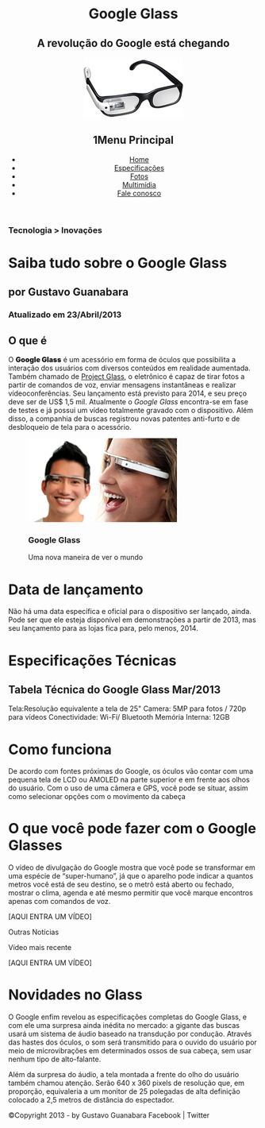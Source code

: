 <!DOCTYPE html>
<html lang="pt-br" xmlns="http://www.w3.org/1999/html">
<head>
    <meta charset="UTF-8"/>
    <title>Tudo Sobre Google Glass</title>
    <link rel="stylesheet" type="text/css" href="_css/estilo.css"/>
</head>
<body>
<div id="interface">
    <header id="cabeçalho">
    <hgroup>
    <h1>Google Glass</h1>
    <h2>A revolução do Google está chegando</h2>
    </hgroup>

<img src="_imagens/glass-oculos-preto-peq.png"/>
<nav id="menu">
        <h1>1Menu Principal</h1>
    <ul type="disc">
        <li><a href="index.html">Home</a></li>
        <li><a href="specs.html">Especificações</a></li>
        <li><a href="fotos.html">Fotos</a></li>
        <li><a href="multimidia.html">Multimídia</a></li>
        <li><a href="fale-conosco.html">Fale conosco</a></li>
    </ul>
</nav>

</header>
    <hgroup>
        <h3>Tecnologia > Inovações</h3>
        <h1>Saiba tudo sobre o Google Glass</h1>
        <h2>por Gustavo Guanabara</h2>
        <h3>Atualizado em 23/Abril/2013</h3>
    </hgroup>
        <h2>O que é</h2>
        <p>O <span style="font-weight:900">Google Glass</span> é um acessório em forma de óculos que possibilita a interação dos usuários com diversos conteúdos em realidade aumentada. Também chamado de <a href="https://www.google.com/glass/start/" target="_blank">Project Glass</a>, o eletrônico é capaz de tirar fotos a partir de comandos de voz, enviar mensagens instantâneas e realizar vídeo&shy;conferências. Seu lançamento está previsto para 2014, e seu preço deve ser de US$ 1,5 mil. Atualmente o <em>Google Glass</em> encontra-se em fase de testes e já possui um vídeo totalmente gravado com o dispositivo. Além disso, a companhia de buscas registrou novas patentes anti-furto e de desbloqueio de tela para o acessório.</p>

 <figure class="foto-legenda">
        <img src="_imagens/glass-quadro-homem-mulher.jpg" width="300"/>
        <figcaption>
            <h3>Google Glass</h3>
            <p>Uma nova maneira de ver o mundo</p>
        </figcaption>
 </figure>
    <h1>Data de lançamento</h1>
    <p>Não há uma data específica e oficial para o dispositivo ser lançado, ainda. Pode ser que ele esteja disponível em demonstrações a partir de 2013, mas seu lançamento para as lojas fica para, pelo menos, 2014.</p>

<h1>Especificações Técnicas</h1>
    <h2>Tabela Técnica do Google Glass Mar/2013</h2>

<p>Tela:Resolução equivalente a tela de 25"
Camera: 5MP para fotos / 720p para vídeos
Conectividade: Wi-Fi/ Bluetooth
    Memória Interna: 12GB</p>

<h1>Como funciona</h1>
    <p>De acordo com fontes próximas do Google, os óculos vão contar com uma pequena tela de LCD ou AMOLED na parte superior e em frente aos olhos do usuário. Com o uso de uma câmera e GPS, você pode se situar, assim como selecionar opções com o movimento da cabeça</p>

<h1>O que você pode fazer com o Google Glasses</h1>
    <p>O vídeo de divulgação do Google mostra que você pode se transformar em uma espécie de “super-<wbr/>humano”, já que o aparelho pode indicar a quantos metros você está de seu destino, se o metrô está aberto ou fechado, mostrar o clima, agenda e até mesmo permitir que você marque encontros apenas com comandos de voz.</p>

[AQUI ENTRA UM VÍDEO]

<p>Outras Notícias</p>
Vídeo mais recente

[AQUI ENTRA UM VÍDEO]

<h1>Novidades no Glass</h1>
    <p>O Google enfim revelou as especificações completas do Google Glass, e com ele uma surpresa ainda inédita no mercado: a gigante das buscas usará um sistema de áudio baseado na transdução por condução. Através das hastes dos óculos, o som será transmitido para o ouvido do usuário por meio de micro&shy;vibrações em determinados ossos de sua cabeça, sem usar nenhum tipo de alto-falante.</p>
    <p>Além da surpresa do áudio, a tela montada a frente do olho do usuário também chamou atenção. Serão 640 x 360 pixels de resolução que, em proporção, equivaleria a um monitor de 25 polegadas de alta definição colocado a 2,5 metros de distância do espectador.</p>

<p>&copy;Copyright 2013 - by Gustavo Guanabara
Facebook | Twitter<p/>

</div>
</body>
</html>
